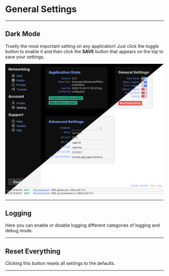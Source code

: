 # General Settings

---

## Dark Mode

Truelly the most important setting on any application! Just click the toggle button to enable it 
and then click the **SAVE** button that appears on the top to save your settings.

![Dark and Light](https://raw.githubusercontent.com/tunnels-is/media/master/v3/guides/general/dark-light-mode.png)

---

## Logging

Here you can enable or disable logging different categories of logging and debug mode.

---

## Reset Everything

Clicking this button resets all settings to the defaults.

---
